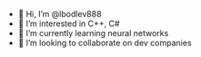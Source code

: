 - 👋 Hi, I’m @lbodlev888
- 👀 I’m interested in C++, C#
- 🌱 I’m currently learning neural networks
- 💞️ I’m looking to collaborate on dev companies

<!---
lbodlev888/lbodlev888 is a ✨ special ✨ repository because its `README.md` (this file) appears on your GitHub profile.
You can click the Preview link to take a look at your changes.
--->
